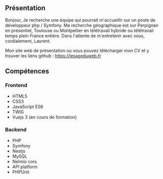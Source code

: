 <h2>Présentation</h2>

Bonjour,
Je recherche une équipe qui pourrait m'accueillir sur un poste de développeur php / Symfony. Ma recherche géographique est sur Perpignan en présentiel, Toulouse ou Montpellier en télétravail hybride ou télétravail temps plein France entière.
Dans l'attente de m'entretenir avec vous, cordialement, Laurent.

Mon site web de présentation ou vous pouvez télécharger mon CV et y trouver les liens github : https://lesageduweb.fr


<h2>Compétences</h2>

<!--<img src="https://github.com/laurent-66/img/blob/main/Image-skills-github.png">-->

<h3>Frontend</h3>
<ul>
  <li>HTML5</li>
  <li>CSS3</li>
  <li>JavaScript ES6</li>
  <li>TWIG</li>  
  <li>Vuejs 3 (en cours de formation)</li>   
</ul>

<h3>Backend</h3>
<ul>
  <li>PHP</li>
  <li>Symfony</li>
  <li>Nestjs</li>
  <li>MySQL</li>
  <li>Nelmio cors</li>
  <li>API platform</li>
  <li>PHPUnit</li>
</ul>
